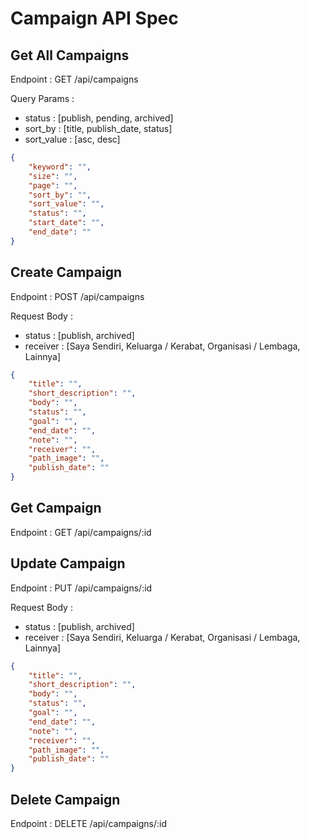 # Campaign API Spec

## Get All Campaigns
Endpoint : GET /api/campaigns

Query Params :
- status : [publish, pending, archived]
- sort_by : [title, publish_date, status]
- sort_value : [asc, desc]
```json
{
    "keyword": "",
    "size": "",
    "page": "",
    "sort_by": "",
    "sort_value": "",
    "status": "",
    "start_date": "",
    "end_date": ""
}
```

## Create Campaign
Endpoint : POST /api/campaigns

Request Body :
- status : [publish, archived]
- receiver : [Saya Sendiri, Keluarga / Kerabat, Organisasi / Lembaga, Lainnya]
```json
{
    "title": "",
    "short_description": "",
    "body": "",
    "status": "",
    "goal": "",
    "end_date": "",
    "note": "",
    "receiver": "",
    "path_image": "",
    "publish_date": ""
}
```

## Get Campaign
Endpoint : GET /api/campaigns/:id

## Update Campaign
Endpoint : PUT /api/campaigns/:id

Request Body :
- status : [publish, archived]
- receiver : [Saya Sendiri, Keluarga / Kerabat, Organisasi / Lembaga, Lainnya]
```json
{
    "title": "",
    "short_description": "",
    "body": "",
    "status": "",
    "goal": "",
    "end_date": "",
    "note": "",
    "receiver": "",
    "path_image": "",
    "publish_date": ""
}
```

## Delete Campaign
Endpoint : DELETE /api/campaigns/:id